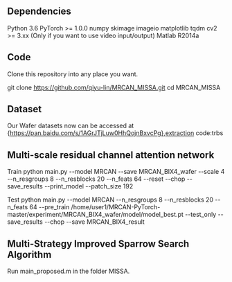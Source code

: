 ## Dependencies
Python 3.6
PyTorch >= 1.0.0
numpy
skimage
imageio
matplotlib
tqdm
cv2 >= 3.xx (Only if you want to use video input/output)
Matlab R2014a

## Code
Clone this repository into any place you want.

git clone https://github.com/qiyu-lin/MRCAN_MISSA.git
cd MRCAN_MISSA

## Dataset
Our Wafer datasets now can be accessed at {https://pan.baidu.com/s/1AGrJTjLuw0HhQojnBxvcPg},extraction code:trbs

## Multi-scale residual channel attention network
Train
python main.py --model MRCAN --save MRCAN_BIX4_wafer --scale 4 --n_resgroups 8 --n_resblocks 20 --n_feats 64 --reset --chop --save_results --print_model --patch_size 192

Test
python main.py --model MRCAN --n_resgroups 8 --n_resblocks 20 --n_feats 64 --pre_train /home/user1/MRCAN-PyTorch-master/experiment/MRCAN_BIX4_wafer/model/model_best.pt --test_only --save_results --chop --save MRCAN_BIX4_result

## Multi-Strategy Improved Sparrow Search Algorithm

Run main_proposed.m in the folder MISSA.